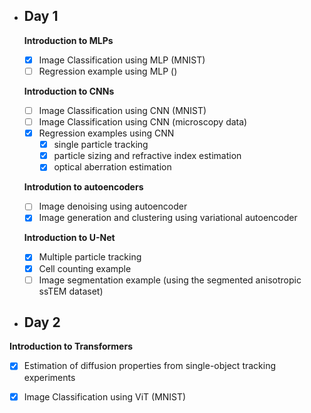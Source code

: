 - ## Day 1

  **Introduction to MLPs**
  - [x] Image Classification using MLP (MNIST)
  - [ ] Regression example using MLP ()

  **Introduction to CNNs**
  - [ ] Image Classification using CNN (MNIST)
  - [ ] Image Classification using CNN (microscopy data)
  - [x] Regression examples using CNN
    - [x] single particle tracking
    - [x] particle sizing and refractive index estimation
    - [x] optical aberration estimation

  **Introdution to autoencoders**
  - [ ] Image denoising using autoencoder
  - [x] Image generation and clustering using variational autoencoder 

  **Introduction to U-Net**
  - [x] Multiple particle tracking
  - [x] Cell counting example
  - [ ] Image segmentation example (using the segmented anisotropic ssTEM dataset)
 
 - ## Day 2
 
 **Introduction to Transformers**
 - [x] Estimation of diffusion properties from single-object tracking experiments
 - [x] Image Classification using ViT (MNIST)

